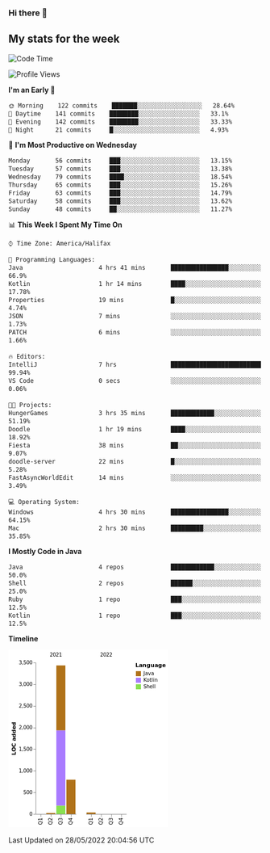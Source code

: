 ### Hi there 👋

## My stats for the week
<!--START_SECTION:waka-->
![Code Time](http://img.shields.io/badge/Code%20Time-225%20hrs%2037%20mins-blue)

![Profile Views](http://img.shields.io/badge/Profile%20Views-0-blue)

**I'm an Early 🐤** 

```text
🌞 Morning    122 commits    ███████░░░░░░░░░░░░░░░░░░   28.64% 
🌆 Daytime    141 commits    ████████░░░░░░░░░░░░░░░░░   33.1% 
🌃 Evening    142 commits    ████████░░░░░░░░░░░░░░░░░   33.33% 
🌙 Night      21 commits     █░░░░░░░░░░░░░░░░░░░░░░░░   4.93%

```
📅 **I'm Most Productive on Wednesday** 

```text
Monday       56 commits     ███░░░░░░░░░░░░░░░░░░░░░░   13.15% 
Tuesday      57 commits     ███░░░░░░░░░░░░░░░░░░░░░░   13.38% 
Wednesday    79 commits     ████░░░░░░░░░░░░░░░░░░░░░   18.54% 
Thursday     65 commits     ███░░░░░░░░░░░░░░░░░░░░░░   15.26% 
Friday       63 commits     ███░░░░░░░░░░░░░░░░░░░░░░   14.79% 
Saturday     58 commits     ███░░░░░░░░░░░░░░░░░░░░░░   13.62% 
Sunday       48 commits     ██░░░░░░░░░░░░░░░░░░░░░░░   11.27%

```


📊 **This Week I Spent My Time On** 

```text
⌚︎ Time Zone: America/Halifax

💬 Programming Languages: 
Java                     4 hrs 41 mins       ████████████████░░░░░░░░░   66.9% 
Kotlin                   1 hr 14 mins        ████░░░░░░░░░░░░░░░░░░░░░   17.78% 
Properties               19 mins             █░░░░░░░░░░░░░░░░░░░░░░░░   4.74% 
JSON                     7 mins              ░░░░░░░░░░░░░░░░░░░░░░░░░   1.73% 
PATCH                    6 mins              ░░░░░░░░░░░░░░░░░░░░░░░░░   1.66%

🔥 Editors: 
IntelliJ                 7 hrs               █████████████████████████   99.94% 
VS Code                  0 secs              ░░░░░░░░░░░░░░░░░░░░░░░░░   0.06%

🐱‍💻 Projects: 
HungerGames              3 hrs 35 mins       ████████████░░░░░░░░░░░░░   51.19% 
Doodle                   1 hr 19 mins        ████░░░░░░░░░░░░░░░░░░░░░   18.92% 
Fiesta                   38 mins             ██░░░░░░░░░░░░░░░░░░░░░░░   9.07% 
doodle-server            22 mins             █░░░░░░░░░░░░░░░░░░░░░░░░   5.28% 
FastAsyncWorldEdit       14 mins             ░░░░░░░░░░░░░░░░░░░░░░░░░   3.49%

💻 Operating System: 
Windows                  4 hrs 30 mins       ████████████████░░░░░░░░░   64.15% 
Mac                      2 hrs 30 mins       █████████░░░░░░░░░░░░░░░░   35.85%

```

**I Mostly Code in Java** 

```text
Java                     4 repos             ████████████░░░░░░░░░░░░░   50.0% 
Shell                    2 repos             ██████░░░░░░░░░░░░░░░░░░░   25.0% 
Ruby                     1 repo              ███░░░░░░░░░░░░░░░░░░░░░░   12.5% 
Kotlin                   1 repo              ███░░░░░░░░░░░░░░░░░░░░░░   12.5%

```


**Timeline**

![Chart not found](https://raw.githubusercontent.com/lyndseyy/lyndseyy/main/charts/bar_graph.png) 


 Last Updated on 28/05/2022 20:04:56 UTC
<!--END_SECTION:waka-->